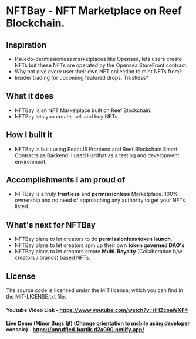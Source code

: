 # NFTBay - NFT Marketplace on Reef Blockchain.

## Inspiration
- Psuedo-permissionless marketplaces like Opensea, lets users create NFTs but these NFTs are operated by the Opensea StoreFront contract. 
- Why not give every user their own NFT collection to mint NFTs from?
- Insider trading for upcoming featured drops. Trustless?

## What it does
- NFTBay is an NFT Marketplace built on Reef Blockchain.
- NFTBay lets you create, sell and buy NFTs.

## How I built it
- NFTBay is built using ReactJS Frontend and Reef Blockchain Smart Contracts as Backend. I used Hardhat as a testing and development environment.

## Accomplishments I am proud of
- NFTBay is a truly **trustless** and **permissionless** Marketplace. 100% ownership and no need of approaching any authority to get your NFTs listed.

## What's next for NFTBay
- NFTBay plans to let creators to do **permissionless token launch**. 
- NFTBay plans to let creators spin up their own **token governed DAO's**
- NFTBay plans to let creators create **Multi-Royalty** (Collaboration b/w creators / brands) based NFTs.

## License
The source code is licensed under the MIT license, which you can find in the MIT-LICENSE.txt file.


#### Youtube Video Link - https://www.youtube.com/watch?v=rIHZcoaWXF4

#### Live Demo (Minor Bugs 😅) (Change orientation to mobile using developer console) - https://unruffled-bartik-d2a090.netlify.app/ 

